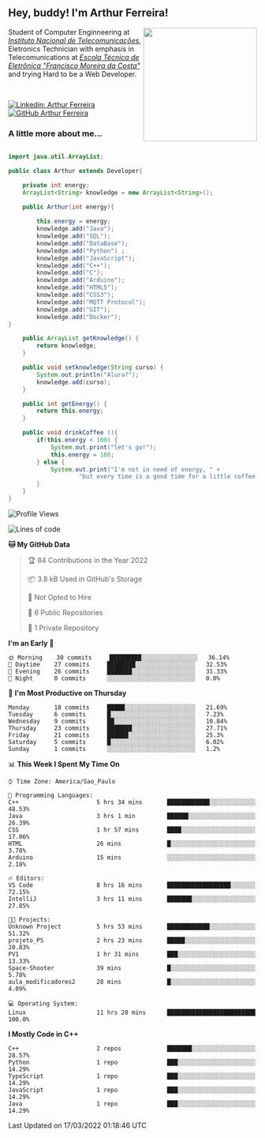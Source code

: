 <h2> Hey, buddy! I'm Arthur Ferreira!</h2>
<img align='right' src="https://media.giphy.com/media/ule4vhcY1xEKQ/giphy.gif" width="230">
<p>Student of Computer Enginneering at  <em><a href="https://inatel.br/home/" target="_blank">Instituto Nacional de Telecomunicações</a></em>, Eletronics Technician with emphasis in Telecomunications at <em><a href="https://www.etefmc.com.br" target="_blank">Escola Técnica de Eletrônica "Francisco Moreira da Costa"</a></em> and trying Hard to be a Web Developer.
</p></br>

[![Linkedin: Arthur Ferreira](https://img.shields.io/badge/-Arthur%20Ferreira%20Silva-blue?style=flat-square&logo=Linkedin&logoColor=white&link=https://www.linkedin.com/in/ArthurFerreiraSilva/)]( www.linkedin.com/in/ArthurFerreiraSilva)
[![GitHub Arthur Ferreira](https://img.shields.io/github/followers/arthur-ngdi?label=follow&style=social)](https://github.com/arthur-ngdi)


### A little more about me...  

``` Java

import java.util.ArrayList;

public class Arthur extends Developer{

    private int energy;
    ArrayList<String> knowledge = new ArrayList<String>();

    public Arthur(int energy){
        
        this.energy = energy;
        knowledge.add("Java");
        knowledge.add("SQL");
        knowledge.add("DataBase");
        knowledge.add("Python") ;
        knowledge.add("JavaScript");
        knowledge.add("C++");
        knowledge.add("C");
        knowledge.add("Arduino");
        knowledge.add("HTML5");
        knowledge.add("CSS3");
        knowledge.add("MQTT Protocol");
        knowledge.add("GIT");
        knowledge.add("Docker");
}

    public ArrayList getKnowledge() {
        return knowledge;
    }

    public void setknowledge(String curso) {
        System.out.println("Alura?");
        knowledge.add(curso);
    }

    public int getEnergy() {
        return this.energy;
    }

    public void drinkCoffee (){
        if(this.energy < 100) {
            System.out.print("let's go!");
            this.energy = 100;
        } else {
            System.out.print("I'm not in need of energy, " +
                    "but every time is a good time for a little coffee!");
        }
    }
}

```
<!--START_SECTION:waka-->
![Profile Views](http://img.shields.io/badge/Profile%20Views-13-blue)

![Lines of code](https://img.shields.io/badge/From%20Hello%20World%20I%27ve%20Written-3%20Thousand%20lines%20of%20code-blue)

**🐱 My GitHub Data** 

> 🏆 84 Contributions in the Year 2022
 > 
> 📦 3.8 kB Used in GitHub's Storage 
 > 
> 🚫 Not Opted to Hire
 > 
> 📜 6 Public Repositories 
 > 
> 🔑 1 Private Repository 
 > 
**I'm an Early 🐤** 

```text
🌞 Morning    30 commits     █████████░░░░░░░░░░░░░░░░   36.14% 
🌆 Daytime    27 commits     ████████░░░░░░░░░░░░░░░░░   32.53% 
🌃 Evening    26 commits     ███████░░░░░░░░░░░░░░░░░░   31.33% 
🌙 Night      0 commits      ░░░░░░░░░░░░░░░░░░░░░░░░░   0.0%

```
📅 **I'm Most Productive on Thursday** 

```text
Monday       18 commits     █████░░░░░░░░░░░░░░░░░░░░   21.69% 
Tuesday      6 commits      █░░░░░░░░░░░░░░░░░░░░░░░░   7.23% 
Wednesday    9 commits      ██░░░░░░░░░░░░░░░░░░░░░░░   10.84% 
Thursday     23 commits     ███████░░░░░░░░░░░░░░░░░░   27.71% 
Friday       21 commits     ██████░░░░░░░░░░░░░░░░░░░   25.3% 
Saturday     5 commits      █░░░░░░░░░░░░░░░░░░░░░░░░   6.02% 
Sunday       1 commits      ░░░░░░░░░░░░░░░░░░░░░░░░░   1.2%

```


📊 **This Week I Spent My Time On** 

```text
⌚︎ Time Zone: America/Sao_Paulo

💬 Programming Languages: 
C++                      5 hrs 34 mins       ████████████░░░░░░░░░░░░░   48.53% 
Java                     3 hrs 1 min         ██████░░░░░░░░░░░░░░░░░░░   26.39% 
CSS                      1 hr 57 mins        ████░░░░░░░░░░░░░░░░░░░░░   17.06% 
HTML                     26 mins             █░░░░░░░░░░░░░░░░░░░░░░░░   3.78% 
Arduino                  15 mins             ░░░░░░░░░░░░░░░░░░░░░░░░░   2.18%

🔥 Editors: 
VS Code                  8 hrs 16 mins       ██████████████████░░░░░░░   72.15% 
IntelliJ                 3 hrs 11 mins       ███████░░░░░░░░░░░░░░░░░░   27.85%

🐱‍💻 Projects: 
Unknown Project          5 hrs 53 mins       ████████████░░░░░░░░░░░░░   51.32% 
projeto_PS               2 hrs 23 mins       █████░░░░░░░░░░░░░░░░░░░░   20.83% 
PV1                      1 hr 31 mins        ███░░░░░░░░░░░░░░░░░░░░░░   13.33% 
Space-Shooter            39 mins             █░░░░░░░░░░░░░░░░░░░░░░░░   5.78% 
aula_modificadores2      28 mins             █░░░░░░░░░░░░░░░░░░░░░░░░   4.09%

💻 Operating System: 
Linux                    11 hrs 28 mins      █████████████████████████   100.0%

```

**I Mostly Code in C++** 

```text
C++                      2 repos             ███████░░░░░░░░░░░░░░░░░░   28.57% 
Python                   1 repo              ███░░░░░░░░░░░░░░░░░░░░░░   14.29% 
TypeScript               1 repo              ███░░░░░░░░░░░░░░░░░░░░░░   14.29% 
JavaScript               1 repo              ███░░░░░░░░░░░░░░░░░░░░░░   14.29% 
Java                     1 repo              ███░░░░░░░░░░░░░░░░░░░░░░   14.29%

```



 Last Updated on 17/03/2022 01:18:46 UTC
<!--END_SECTION:waka-->
